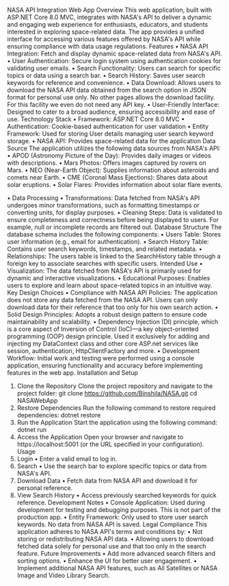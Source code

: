 NASA API Integration Web App
Overview
This web application, built with ASP.NET Core 8.0 MVC, integrates with NASA's API to deliver a dynamic and engaging web experience for enthusiasts, educators, and students interested in exploring space-related data. The app provides a unified interface for accessing various features offered by NASA's API while ensuring compliance with data usage regulations.
Features
•	NASA API Integration: Fetch and display dynamic space-related data from NASA's API.
•	User Authentication: Secure login system using authentication cookies for validating user emails.
•	Search Functionality: Users can search for specific topics or data using a search bar.
•	Search History: Saves user search keywords for reference and convenience.
•	Data Download: Allows users to download the NASA API data obtained from the  search option in JSON format for personal use only. No other pages allows the download facility. For this facility we even do not need any API key.
•	User-Friendly Interface: Designed to cater to a broad audience, ensuring accessibility and ease of use.
Technology Stack
•	Framework: ASP.NET Core 8.0 MVC
•	Authentication: Cookie-based authentication for user validation
•	Entity Framework: Used for storing User details managing user search keyword storage.
•	NASA API: Provides space-related data for the application
Data Source
The application utilizes the following data sources from NASA's API:
•	APOD (Astronomy Picture of the Day): Provides daily images or videos with descriptions.
•	Mars Photos: Offers images captured by rovers on Mars.
•	NEO (Near-Earth Object): Supplies information about asteroids and comets near Earth.
•	CME (Coronal Mass Ejections): Shares data about solar eruptions.
•	Solar Flares: Provides information about solar flare events.

•	Data Processing
•	Transformations: Data fetched from NASA's API undergoes minor transformations, such as formatting timestamps or converting units, for display purposes.
•	Cleaning Steps: Data is validated to ensure completeness and correctness before being displayed to users. For example, null or incomplete records are filtered out.
Database Structure
The database schema includes the following components:
•	Users Table: Stores user information (e.g., email for authentication).
•	Search History Table: Contains user search keywords, timestamps, and related metadata.
•	Relationships: The users table is linked to the SearchHistory table through a foreign key to associate searches with specific users.
Intended Use
•	Visualization: The data fetched from NASA's API is primarily used for dynamic and interactive visualizations.
•	Educational Purposes: Enables users to explore and learn about space-related topics in an intuitive way.
Key Design Choices
•	Compliance with NASA API Policies: The application does not store any data fetched from the NASA API. Users can only download data for their reference that too only for his own search action.
•	Solid Design Principles: Adopts a robust design pattern to ensure code maintainability and scalability.
•	Dependency Injection (DI) principle, which is a core aspect of Inversion of Control (IoC)—a key object-oriented programming (OOP) design principle. Used it exclusively for adding and injecting my DataContext class and other core ASP.net services like session, authentication, HttpClientFactory and more.
•	Development Workflow: Initial work and testing were performed using a console application, ensuring functionality and accuracy before implementing features in the web app.
Installation and Setup
1. Clone the Repository
Clone the project repository and navigate to the project folder:
git clone https://github.com/Binshila/NASA.git
cd NASAWebApp
2. Restore Dependencies
Run the following command to restore required dependencies:
dotnet restore
3. Run the Application
Start the application using the following command:
dotnet run
4. Access the Application
Open your browser and navigate to https://localhost:5001 (or the URL specified in your configuration).
Usage
1. Login
•	Enter a valid email to log in.
2. Search
•	Use the search bar to explore specific topics or data from NASA's API.
3. Download Data
•	Fetch data from NASA API and download it for personal reference.
4. View Search History
•	Access previously searched keywords for quick reference.
Development Notes
•	Console Application: Used during development for testing and debugging purposes. This is not part of the production app.
•	Entity Framework: Only used to store user search keywords. No data from NASA API is saved.
Legal Compliance
This application adheres to NASA API's terms and conditions by:
•	Not storing or redistributing NASA API data.
•	Allowing users to download fetched data solely for personal use and that too only in the search feature.
Future Improvements
•	Add more advanced search filters and sorting options.
•	Enhance the UI for better user engagement.
•	Implement additional NASA API features, such as All Satellites or NASA Image and Video Library Search.

